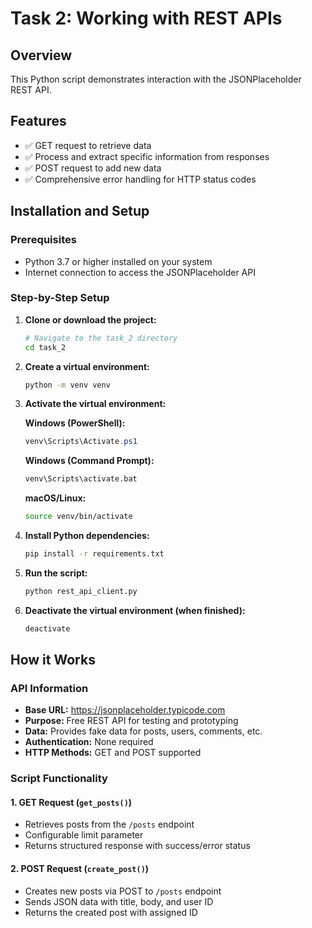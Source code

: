 # Task 2: Working with REST APIs

## Overview

This Python script demonstrates interaction with the JSONPlaceholder REST API.

## Features

- ✅ GET request to retrieve data
- ✅ Process and extract specific information from responses
- ✅ POST request to add new data
- ✅ Comprehensive error handling for HTTP status codes

## Installation and Setup

### Prerequisites

- Python 3.7 or higher installed on your system
- Internet connection to access the JSONPlaceholder API

### Step-by-Step Setup

1. **Clone or download the project:**

   ```bash
   # Navigate to the task_2 directory
   cd task_2
   ```

2. **Create a virtual environment:**

   ```bash
   python -m venv venv
   ```

3. **Activate the virtual environment:**

   **Windows (PowerShell):**

   ```powershell
   venv\Scripts\Activate.ps1
   ```

   **Windows (Command Prompt):**

   ```cmd
   venv\Scripts\activate.bat
   ```

   **macOS/Linux:**

   ```bash
   source venv/bin/activate
   ```

4. **Install Python dependencies:**

   ```bash
   pip install -r requirements.txt
   ```

5. **Run the script:**

   ```bash
   python rest_api_client.py
   ```

6. **Deactivate the virtual environment (when finished):**
   ```bash
   deactivate
   ```

## How it Works

### API Information

- **Base URL:** https://jsonplaceholder.typicode.com
- **Purpose:** Free REST API for testing and prototyping
- **Data:** Provides fake data for posts, users, comments, etc.
- **Authentication:** None required
- **HTTP Methods:** GET and POST supported

### Script Functionality

#### 1. GET Request (`get_posts()`)

- Retrieves posts from the `/posts` endpoint
- Configurable limit parameter
- Returns structured response with success/error status

#### 2. POST Request (`create_post()`)

- Creates new posts via POST to `/posts` endpoint
- Sends JSON data with title, body, and user ID
- Returns the created post with assigned ID
